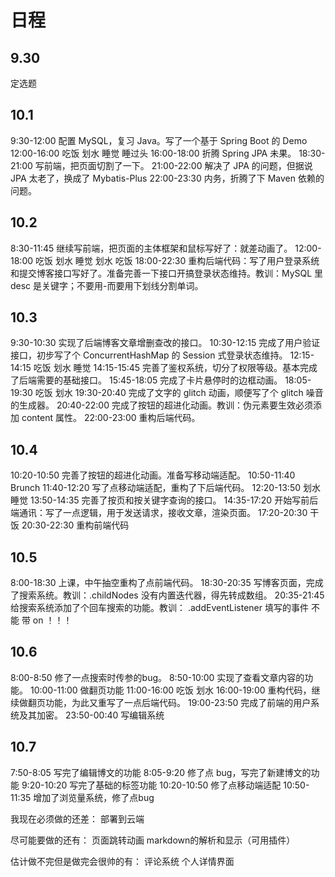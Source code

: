 # 日程
## 9.30
定选题
## 10.1
9:30-12:00 配置 MySQL，复习 Java。写了一个基于 Spring Boot 的 Demo
12:00-16:00 吃饭 划水 睡觉 睡过头
16:00-18:00 折腾 Spring JPA 未果。
18:30-21:00 写前端，把页面切割了一下。
21:00-22:00 解决了 JPA 的问题，但据说 JPA 太老了，换成了 Mybatis-Plus
22:00-23:30 内务，折腾了下 Maven 依赖的问题。
## 10.2
8:30-11:45 继续写前端，把页面的主体框架和鼠标写好了：就差动画了。
12:00-18:00 吃饭 划水 睡觉 划水 吃饭
18:00-22:30 重构后端代码：写了用户登录系统和提交博客接口写好了。准备完善一下接口开搞登录状态维持。教训：MySQL 里 desc 是关键字；不要用-而要用下划线分割单词。
## 10.3
9:30-10:30 实现了后端博客文章增删查改的接口。
10:30-12:15 完成了用户验证接口，初步写了个 ConcurrentHashMap 的 Session 式登录状态维持。
12:15-14:15 吃饭 划水 睡觉
14:15-15:45 完善了鉴权系统，切分了权限等级。基本完成了后端需要的基础接口。
15:45-18:05 完成了卡片悬停时的边框动画。
18:05-19:30 吃饭 划水
19:30-20:40 完成了文字的 glitch 动画，顺便写了个 glitch 噪音的生成器。
20:40-22:00 完成了按钮的超进化动画。教训：伪元素要生效必须添加 content 属性。
22:00-23:00 重构后端代码。

## 10.4
10:20-10:50 完善了按钮的超进化动画。准备写移动端适配。
10:50-11:40 Brunch
11:40-12:20 写了点移动端适配，重构了下后端代码。
12:20-13:50 划水 睡觉
13:50-14:35 完善了按页和按关键字查询的接口。
14:35-17:20 开始写前后端通讯：写了一点逻辑，用于发送请求，接收文章，渲染页面。
17:20-20:30 干饭
20:30-22:30 重构前端代码

## 10.5
8:00-18:30 上课，中午抽空重构了点前端代码。
18:30-20:35 写博客页面，完成了搜索系统。教训：.childNodes 没有内置迭代器，得先转成数组。
20:35-21:45 给搜索系统添加了个回车搜索的功能。教训： .addEventListener 填写的事件 不 能 带 on ！！！

## 10.6
8:00-8:50 修了一点搜索时传参的bug。
8:50-10:00 实现了查看文章内容的功能。
10:00-11:00 做翻页功能
11:00-16:00 吃饭 划水
16:00-19:00 重构代码，继续做翻页功能，为此又重写了一点后端代码。
19:00-23:50 完成了前端的用户系统及其加密。
23:50-00:40 写编辑系统

## 10.7
7:50-8:05 写完了编辑博文的功能
8:05-9:20 修了点 bug，写完了新建博文的功能
9:20-10:20 写完了基础的标签功能
10:20-10:50 修了点移动端适配
10:50-11:35 增加了浏览量系统，修了点bug


我现在必须做的还差：
部署到云端

尽可能要做的还有：
页面跳转动画
markdown的解析和显示（可用插件）

估计做不完但是做完会很帅的有：
评论系统
个人详情界面